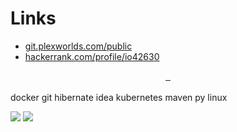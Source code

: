 
# Links

* [git.plexworlds.com/public](https://git.plexworlds.com/public)
* [hackerrank.com/profile/io42630](https://www.hackerrank.com/profile/IO42630)


<div align="center">
  <a href="chijiokeokorji@gmail.com">
    <img src="https://img.shields.io/badge/Gmail-333333?style=for-the-badge&logo=gmail&logoColor=red"  alt=""/>
  </a>
  <a href="https://linkedin.com/in/chijiokeokorji" target="_blank">
    <img src="https://img.shields.io/badge/LinkedIn-0077B5?style=for-the-badge&logo=linkedin" target="_blank"  alt=""/>
  </a>
  <a href="https://www.hackerrank.com/profile/IO42630" target="_blank">
    <img src="https://img.shields.io/badge/just the message" target="_blank"  alt=""/>
  </a>
</div>


<br>
docker git hibernate idea kubernetes maven py linux
<p>
  <img src="https://skillicons.dev/icons?i=java,spring,debian,bash,ts,angular,wildfly,nextjs,mongodb,postgres,prisma" />
  <img src="https://skillicons.dev/icons?i=" />
</p>
